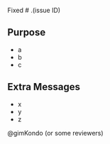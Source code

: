 Fixed # .(issue ID)

## Purpose
- a
- b
- c

## Extra Messages
- x
- y
- z

@gimKondo (or some reviewers)
